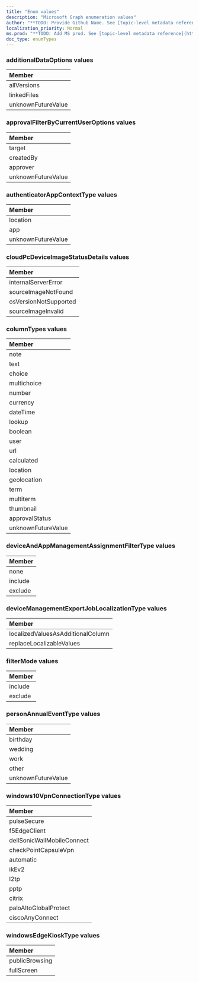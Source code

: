 ```yaml
---
title: "Enum values"
description: "Microsoft Graph enumeration values"
author: "**TODO: Provide Github Name. See [topic-level metadata reference](https://msgo.azurewebsites.net/add/document/guidelines/metadata.html#topic-level-metadata)**"
localization_priority: Normal
ms.prod: "**TODO: Add MS prod. See [topic-level metadata reference](https://msgo.azurewebsites.net/add/document/guidelines/metadata.html#topic-level-metadata)**"
doc_type: enumTypes
---
```


### additionalDataOptions values 



|Member|
|:---|
|allVersions|
|linkedFiles|
|unknownFutureValue|

### approvalFilterByCurrentUserOptions values 



|Member|
|:---|
|target|
|createdBy|
|approver|
|unknownFutureValue|

### authenticatorAppContextType values 



|Member|
|:---|
|location|
|app|
|unknownFutureValue|

### cloudPcDeviceImageStatusDetails values 



|Member|
|:---|
|internalServerError|
|sourceImageNotFound|
|osVersionNotSupported|
|sourceImageInvalid|

### columnTypes values 



|Member|
|:---|
|note|
|text|
|choice|
|multichoice|
|number|
|currency|
|dateTime|
|lookup|
|boolean|
|user|
|url|
|calculated|
|location|
|geolocation|
|term|
|multiterm|
|thumbnail|
|approvalStatus|
|unknownFutureValue|

### deviceAndAppManagementAssignmentFilterType values 



|Member|
|:---|
|none|
|include|
|exclude|

### deviceManagementExportJobLocalizationType values 



|Member|
|:---|
|localizedValuesAsAdditionalColumn|
|replaceLocalizableValues|

### filterMode values 



|Member|
|:---|
|include|
|exclude|

### personAnnualEventType values 



|Member|
|:---|
|birthday|
|wedding|
|work|
|other|
|unknownFutureValue|

### windows10VpnConnectionType values 



|Member|
|:---|
|pulseSecure|
|f5EdgeClient|
|dellSonicWallMobileConnect|
|checkPointCapsuleVpn|
|automatic|
|ikEv2|
|l2tp|
|pptp|
|citrix|
|paloAltoGlobalProtect|
|ciscoAnyConnect|

### windowsEdgeKioskType values 



|Member|
|:---|
|publicBrowsing|
|fullScreen|

